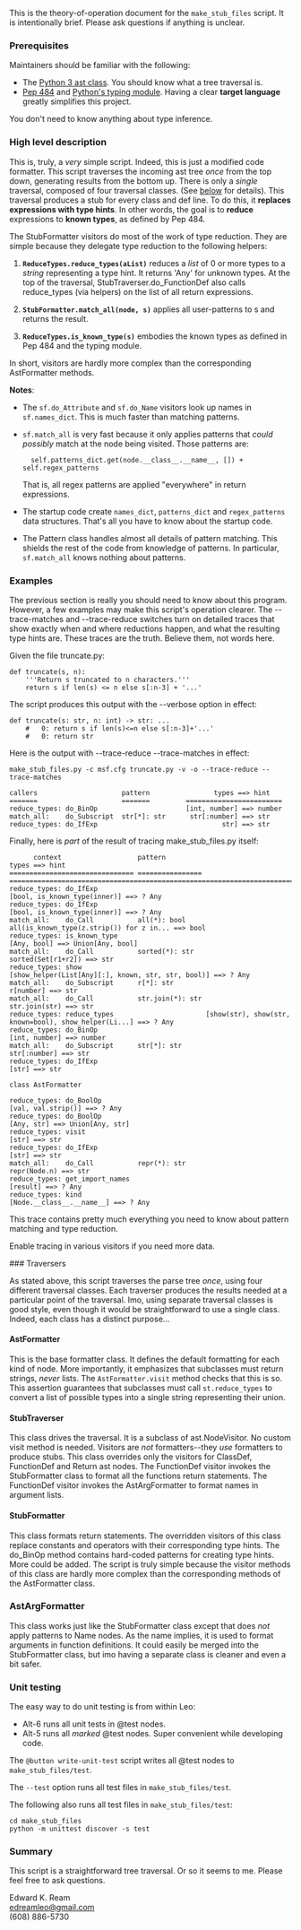 
This is the theory-of-operation document for the `make_stub_files` script.
It is intentionally brief. Please ask questions if anything is unclear.

### Prerequisites

Maintainers should be familiar with the following:

- The [Python 3 ast class](https://docs.python.org/3/library/ast.html).
  You should know what a tree traversal is.
- [Pep 484](https://www.python.org/dev/peps/pep-0484/) and
  [Python's typing module](https://docs.python.org/3/library/typing.html).
  Having a clear **target language** greatly simplifies this project.
  
You don't need to know anything about type inference.

### High level description

This is, truly, a *very* simple script. Indeed, this is just a modified code formatter. This script traverses the incoming ast tree *once* from the top down, generating results from the bottom up. There is only a *single* traversal, composed of four traversal classes. (See [below](#traversers) for details). This traversal produces a stub for every class and def line. To do this, it **replaces expressions with type hints**. In other words, the goal is to **reduce** expressions to **known types**, as defined by Pep 484.

The StubFormatter visitors do most of the work of type reduction. They are simple because they delegate type reduction to the following helpers:

1. **`ReduceTypes.reduce_types(aList)`** reduces a *list* of 0 or more types to a *string* representing a type hint. It returns 'Any' for unknown types. At the top of the traversal, StubTraverser.do_FunctionDef also calls reduce_types (via helpers) on the list of all return expressions.

2. **`StubFormatter.match_all(node, s)`** applies all user-patterns to s and returns the result.

3. **`ReduceTypes.is_known_type(s)`** embodies the known types as defined in Pep 484 and the typing module.

In short, visitors are hardly more complex than the corresponding AstFormatter methods.

**Notes**:

- The `sf.do_Attribute` and `sf.do_Name` visitors look up names in `sf.names_dict`. This is much faster than matching patterns.

- `sf.match_all` is very fast because it only applies patterns that *could possibly* match at the node being visited. Those patterns are:

        self.patterns_dict.get(node.__class__.__name__, []) + self.regex_patterns
        
  That is, all regex patterns are applied "everywhere" in return expressions.

- The startup code create `names_dict`, `patterns_dict` and `regex_patterns` data structures. That's all you have to know about the startup code.

- The Pattern class handles almost all details of pattern matching. This shields the rest of the code from knowledge of patterns. In particular, `sf.match_all` knows nothing about patterns.

### Examples

The previous section is really you should need to know about this program.  However, a few examples may make this script's operation clearer. The --trace-matches and --trace-reduce switches turn on detailed traces that show exactly when and where reductions happen, and what the resulting type hints are. These traces are the truth.  Believe them, not words here.

Given the file truncate.py:

    def truncate(s, n):
        '''Return s truncated to n characters.'''
        return s if len(s) <= n else s[:n-3] + '...'
        
The script produces this output with the --verbose option in effect:

    def truncate(s: str, n: int) -> str: ...
        #   0: return s if len(s)<=n else s[:n-3]+'...'
        #   0: return str
        
Here is the output with --trace-reduce --trace-matches in effect:

    make_stub_files.py -c msf.cfg truncate.py -v -o --trace-reduce --trace-matches
    
    callers                     pattern                types ==> hint    
    =======                     =======         ========================
    reduce_types: do_BinOp                      [int, number] ==> number
    match_all:    do_Subscript  str[*]: str      str[:number] ==> str
    reduce_types: do_IfExp                               str] ==> str

Finally, here is *part* of the result of tracing make_stub_files.py itself:

          context                   pattern                                                          types ==> hint    
    =============================== ================ =========================================================================
    reduce_types: do_IfExp                                                    [bool, is_known_type(inner)] ==> ? Any
    reduce_types: do_IfExp                                                    [bool, is_known_type(inner)] ==> ? Any
    match_all:    do_Call           all(*): bool                  all(is_known_type(z.strip()) for z in... ==> bool
    reduce_types: is_known_type                                                                [Any, bool] ==> Union[Any, bool]
    match_all:    do_Call           sorted(*): str                                      sorted(Set[r1+r2]) ==> str
    reduce_types: show                                  [show_helper(List[Any][:], known, str, str, bool)] ==> ? Any
    match_all:    do_Subscript      r[*]: str                                                    r[number] ==> str
    match_all:    do_Call           str.join(*): str                                         str.join(str) ==> str
    reduce_types: reduce_types                       [show(str), show(str, known=bool), show_helper(Li...] ==> ? Any
    reduce_types: do_BinOp                                                                   [int, number] ==> number
    match_all:    do_Subscript      str[*]: str                                               str[:number] ==> str
    reduce_types: do_IfExp                                                                           [str] ==> str
    
    class AstFormatter
    
    reduce_types: do_BoolOp                                                              [val, val.strip()] ==> ? Any
    reduce_types: do_BoolOp                                                                      [Any, str] ==> Union[Any, str]
    reduce_types: visit                                                                               [str] ==> str
    reduce_types: do_IfExp                                                                            [str] ==> str
    match_all:    do_Call           repr(*): str                                               repr(Node.n) ==> str
    reduce_types: get_import_names                                                                 [result] ==> ? Any
    reduce_types: kind                                                            [Node.__class__.__name__] ==> ? Any
    
This trace contains pretty much everything you need to know about pattern matching and type reduction.

Enable tracing in various visitors if you need more data.

<a name="traversers"/>
### Traversers

As stated above, this script traverses the parse tree *once*, using four different traversal classes. Each traverser produces the results needed at a particular point of the traversal. Imo, using separate traversal classes is good style, even though it would be straightforward to use a single class. Indeed, each class has a distinct purpose...

#### AstFormatter

This is the base formatter class. It defines the default formatting for each kind of node. More importantly, it emphasizes that subclasses must return strings, *never* lists. The `AstFormatter.visit` method checks that this is so. This assertion guarantees that subclasses must call `st.reduce_types` to convert a list of possible types into a single string representing their union.

#### StubTraverser

This class drives the traversal. It is a subclass of ast.NodeVisitor. No custom visit method is needed. Visitors are *not* formatters--they *use* formatters to produce stubs. This class overrides only the visitors for ClassDef, FunctionDef and Return ast nodes. The FunctionDef visitor invokes the StubFormatter class to format all the functions return statements. The FunctionDef visitor invokes the AstArgFormatter to format names in argument lists.

#### StubFormatter

This class formats return statements. The overridden visitors of this class replace constants and operators with their corresponding type hints. The do_BinOp method contains hard-coded patterns for creating type hints. More could be added. The script is truly simple because the visitor methods of this class are hardly more complex than the corresponding methods of the AstFormatter class.

### AstArgFormatter

This class works just like the StubFormatter class except that does *not* apply patterns to Name nodes. As the name implies, it is used to format arguments in function definitions. It could easily be merged into the StubFormatter class, but imo having a separate class is cleaner and even a bit safer.

### Unit testing

The easy way to do unit testing is from within Leo:

- Alt-6 runs all unit tests in @test nodes.
- Alt-5 runs all *marked* @test nodes. Super convenient while developing code.

The `@button write-unit-test` script writes all @test nodes to `make_stub_files/test`.

The `--test` option runs all test files in `make_stub_files/test`.

The following also runs all test files in `make_stub_files/test`:

    cd make_stub_files
    python -m unittest discover -s test

### Summary

This script is a straightforward tree traversal. Or so it seems to me.
Please feel free to ask questions.

Edward K. Ream  
edreamleo@gmail.com  
(608) 886-5730
